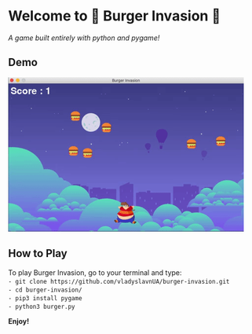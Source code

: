 # Welcome to 🍔 Burger Invasion 🍔 
*A game built entirely with python and pygame!*

## Demo
![demo](demo.gif)

## How to Play
To play Burger Invasion, go to your terminal and type:
<br />
```- git clone https://github.com/vladyslavnUA/burger-invasion.git```
<br />
```- cd burger-invasion/```
<br />
```- pip3 install pygame```
<br />
```- python3 burger.py```

**Enjoy!**
